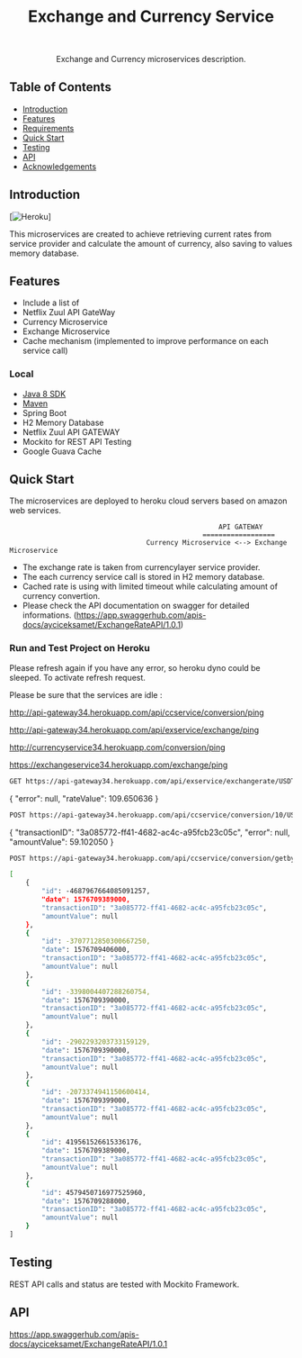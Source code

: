 
<h1 align="center"> Exchange and Currency Service </h1> <br>

<p align="center">
  Exchange and Currency microservices description.
</p>


## Table of Contents

- [Introduction](#introduction)
- [Features](#features)
- [Requirements](#requirements)
- [Quick Start](#quick-start)
- [Testing](#testing)
- [API](#requirements)
- [Acknowledgements](#acknowledgements)




## Introduction

[![Heroku](https://heroku-badge.herokuapp.com/?app=heroku-badge)]

This microservices are created to achieve retrieving current rates from service provider and calculate the amount of currency, also saving to values memory database.


## Features

* Include a list of
* Netflix Zuul API GateWay 
* Currency Microservice
* Exchange Microservice
* Cache mechanism (implemented to improve performance on each service call)

### Local
* [Java 8 SDK](http://www.oracle.com/technetwork/java/javase/downloads/jdk8-downloads-2133151.html)
* [Maven](https://maven.apache.org/download.cgi)
* Spring Boot
* H2 Memory Database
* Netflix Zuul API GATEWAY
* Mockito for REST API Testing
* Google Guava Cache


## Quick Start
The microservices are deployed to heroku cloud servers based on amazon web services.

                                                        API GATEWAY
                                                    ==================
                                      Currency Microservice <--> Exchange Microservice
                                      
- The exchange rate is taken from currencylayer service provider.
- The each currency service call is stored in H2 memory database.
- Cached rate is using with limited timeout while calculating amount of currency convertion.
- Please check the API documentation on swagger for detailed informations.
  (https://app.swaggerhub.com/apis-docs/ayciceksamet/ExchangeRateAPI/1.0.1)


### Run and Test Project on Heroku

Please refresh again if you have any error, so heroku dyno could be sleeped. To activate refresh request.

Please be sure that the services are idle :

http://api-gateway34.herokuapp.com/api/ccservice/conversion/ping

http://api-gateway34.herokuapp.com/api/exservice/exchange/ping

http://currencyservice34.herokuapp.com/conversion/ping

https://exchangeservice34.herokuapp.com/exchange/ping

```bash
GET https://api-gateway34.herokuapp.com/api/exservice/exchangerate/USDTRY
```
{
    "error": null,
    "rateValue": 109.650636
}

```bash
POST https://api-gateway34.herokuapp.com/api/ccservice/conversion/10/USD/TRY
```
{
    "transactionID": "3a085772-ff41-4682-ac4c-a95fcb23c05c",
    "error": null,
    "amountValue": 59.102050
}

```bash
POST https://api-gateway34.herokuapp.com/api/ccservice/conversion/getbyid/3a085772-ff41-4682-ac4c-a95fcb23c05c

[
    {
        "id": -4687967664085091257,
        "date": 1576709389000,
        "transactionID": "3a085772-ff41-4682-ac4c-a95fcb23c05c",
        "amountValue": null
    },
    {
        "id": -3707712850300667250,
        "date": 1576709406000,
        "transactionID": "3a085772-ff41-4682-ac4c-a95fcb23c05c",
        "amountValue": null
    },
    {
        "id": -3398004407288260754,
        "date": 1576709390000,
        "transactionID": "3a085772-ff41-4682-ac4c-a95fcb23c05c",
        "amountValue": null
    },
    {
        "id": -2902293203733159129,
        "date": 1576709390000,
        "transactionID": "3a085772-ff41-4682-ac4c-a95fcb23c05c",
        "amountValue": null
    },
    {
        "id": -2073374941150600414,
        "date": 1576709399000,
        "transactionID": "3a085772-ff41-4682-ac4c-a95fcb23c05c",
        "amountValue": null
    },
    {
        "id": 419561526615336176,
        "date": 1576709389000,
        "transactionID": "3a085772-ff41-4682-ac4c-a95fcb23c05c",
        "amountValue": null
    },
    {
        "id": 4579450716977525960,
        "date": 1576709288000,
        "transactionID": "3a085772-ff41-4682-ac4c-a95fcb23c05c",
        "amountValue": null
    }
]
```


## Testing
REST API calls and status are tested with Mockito Framework.


## API
https://app.swaggerhub.com/apis-docs/ayciceksamet/ExchangeRateAPI/1.0.1

